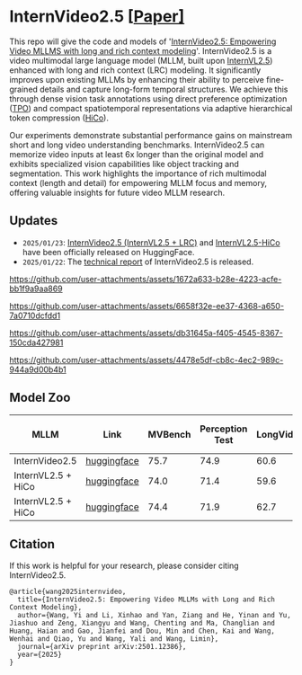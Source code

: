# InternVideo2.5 \[[Paper\]](https://arxiv.org/pdf/2501.12386)

<!-- [中文 README](README_cn.md) -->

This repo will give the code and models of '[InternVideo2.5: Empowering Video MLLMS with long and rich context modeling](https://arxiv.org/pdf/2501.12386)'. InternVideo2.5 is a video multimodal large language model (MLLM, built upon [InternVL2.5](https://github.com/OpenGVLab/InternVL)) enhanced with long and rich context (LRC) modeling. It significantly improves upon existing MLLMs by enhancing their ability to perceive fine-grained details and capture long-form temporal structures. We achieve this through dense vision task annotations using direct preference optimization ([TPO](https://github.com/OpenGVLab/TPO)) and compact spatiotemporal representations via adaptive hierarchical token compression ([HiCo](https://github.com/OpenGVLab/VideoChat-Flash)).

Our experiments demonstrate substantial performance gains on mainstream short and long video understanding benchmarks. InternVideo2.5 can memorize video inputs at least 6x longer than the original model and exhibits specialized vision capabilities like object tracking and segmentation. This work highlights the importance of rich multimodal context (length and detail) for empowering MLLM focus and memory, offering valuable insights for future video MLLM research.

## Updates
- `2025/01/23`: [InternVideo2.5 (InternVL2.5 + LRC)](https://huggingface.co/OpenGVLab/InternVideo2_5_Chat_8B) and [InternVL2.5-HiCo](https://huggingface.co/OpenGVLab/InternVL_2_5_HiCo_R16) have been officially released on HuggingFace.
- `2025/01/22`: The [technical report](https://arxiv.org/pdf/2501.12386) of InternVideo2.5 is released.

https://github.com/user-attachments/assets/1672a633-b28e-4223-acfe-bb1f9a9aa869

https://github.com/user-attachments/assets/6658f32e-ee37-4368-a650-7a0710dcfdd1

https://github.com/user-attachments/assets/db31645a-f405-4545-8367-150cda427981

https://github.com/user-attachments/assets/4478e5df-cb8c-4ec2-989c-944a9d00b4b1

## Model Zoo
| MLLM | Link |  MVBench | Perception Test | LongVideoBench | MLVU | VideoMME | LVBench | #Tokens per frame | #Params |
| ---  | ---  | --- | --- | --- | --- | --- | --- | --- | --- |
| InternVideo2.5 | [huggingface](https://huggingface.co/OpenGVLab/InternVideo2_5_Chat_8B)| 75.7 | 74.9 | 60.6 | 72.8 | 65.1 | 46.4 | 16 | 8B |
| InternVL2.5 + HiCo | [huggingface](https://huggingface.co/OpenGVLab/InternVL_2_5_HiCo_R16) | 74.0 | 71.4 | 59.6 | 71.5 | 64.9 | - | 16 | 8B |
| InternVL2.5 + HiCo | [huggingface](https://huggingface.co/OpenGVLab/InternVL_2_5_HiCo_R64) | 74.4 | 71.9 | 62.7 | 72.6 | 66.4 | - | 64 | 8B |

## Citation

If this work is helpful for your research, please consider citing InternVideo2.5.

```
@article{wang2025internvideo,
  title={InternVideo2.5: Empowering Video MLLMs with Long and Rich Context Modeling},
  author={Wang, Yi and Li, Xinhao and Yan, Ziang and He, Yinan and Yu, Jiashuo and Zeng, Xiangyu and Wang, Chenting and Ma, Changlian and Huang, Haian and Gao, Jianfei and Dou, Min and Chen, Kai and Wang, Wenhai and Qiao, Yu and Wang, Yali and Wang, Limin},
  journal={arXiv preprint arXiv:2501.12386},
  year={2025}
}
```
